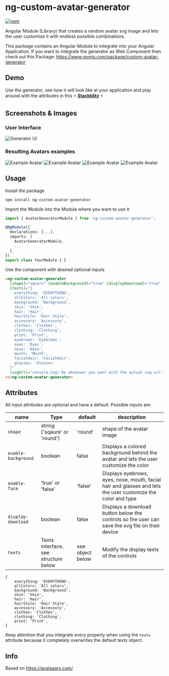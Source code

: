 # ng-custom-avatar-generator
[![npm](https://flat.badgen.net/npm/v/ng-custom-avatar-generator)](https://www.npmjs.com/package/ng-custom-avatar-generator)

Angular Module (Library) that creates a random avatar svg image and lets the user customize it with endless possible combinations.

This package contains an Angular Module to integrate into your Angular Application. If you want to integrate the generator as Web Component then check out this Package: https://www.npmjs.com/package/custom-avatar-generator

## Demo
Use the generator, see how it will look like at your application and play around with the attributes in this
⚡
**[Stackblitz](https://stackblitz.com/edit/ng-custom-avatar-generator?file=src/app/app.component.html)**
⚡

## Screenshots & Images
### User Interface
![Generator UI](https://raw.githubusercontent.com/maidi29/custom-avatar-generator/images/images/generator-interface.PNG)
### Resulting Avatars examples
![Example Avatar](https://raw.githubusercontent.com/maidi29/custom-avatar-generator/images/images/avatar-example-3.svg)
![Example Avatar](https://raw.githubusercontent.com/maidi29/custom-avatar-generator/images/images/avatar-example-2.svg)
![Example Avatar](https://raw.githubusercontent.com/maidi29/custom-avatar-generator/images/images/avatar-example-1.svg)
![Example Avatar](https://raw.githubusercontent.com/maidi29/custom-avatar-generator/images/images/avatar-example-4.svg)
## Usage
Install the package
````
npm install ng-custom-avatar-generator
````
Import the Module into the Module where you want to use it
````typescript
import { AvatarGeneratorModule } from 'ng-custom-avatar-generator';

@NgModule({
  declarations: [...],
  imports: [
    AvatarGeneratorModule,
    ...
  ],
})
export class YourModule { }
````
Use the component with desired optional inputs
```html
<ng-custom-avatar-generator
  [shape]="square" [enableBackground]="true" [displayDownload]="true"
  [texts]="{
    everything: 'EVERYTHING',
    allColors: 'All colors',
    background: 'Background',
    skin: 'Skin',
    hair: 'Hair',
    hairStyle: 'Hair Style',
    accessory: 'Accessory',
    clothes: 'Clothes',
    clothing: 'Clothing',
    print: 'Print',
    eyebrows: 'Eyebrows',
    eyes: 'Eyes',
    nose: 'Nose',
    mouth: 'Mouth',
    facialHair: 'FacialHair',
    glasses: 'Glasses'
  }"
  (svgUrl)="console.log('Do whatever you want with the actual svg url:', $event)"
></ng-custom-avatar-generator>
````
## Attributes
All input attributes are optional and have a default. Possible inputs are:

| name               | Type                                     | default        | description                                                                                     |
| -------------      |-------------                                        | ----           | -----                                                                                           |
| `shape`            | string ('sqaure' or 'round')                                 | 'round'        | shape of the avatar image                                                                       |
| `enable-background`| boolean                                  | false        | Displays a colored background behind the avatar and lets the user customize the color           |
| `enable-face`      | 'true' or 'false'                                   | 'false'        | Displays eyebrows, eyes, nose, mouth, facial hair and glasses and lets the user customize the color and type           |
| `display-download` | boolean                                   | false        | Displays a download button below the controls so the user can save the svg file on their device |
| `texts`            | Texts interface, see structure below | see object below | Modify the display texts of the controls                                                        |
```
{
    everything: 'EVERYTHING',
    allColors: 'All colors',
    background: 'Background',
    skin: 'Skin',
    hair: 'Hair',
    hairStyle: 'Hair Style',
    accessory: 'Accessory',
    clothes: 'Clothes',
    clothing: 'Clothing',
    print: 'Print',
}
```
Keep attention that you integrate every property when using the `texts` attribute because it completely overwrites the default texts object.

## Info
Based on https://avataaars.com/
